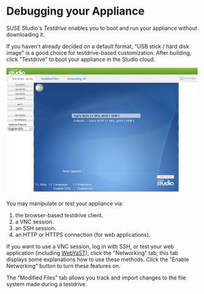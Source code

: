 # Debugging your Appliance

SUSE Studio's *Testdrive* enables you to boot and run your appliance
without downloading it.

If you haven't already decided on a default format, "USB stick / hard
disk image" is a good choice for testdrive-based customization. After
building, click "Testdrive" to boot your appliance in the Studio cloud.

![Studio Qs Testdrive](studio-qs-testdrive.png)

You may manipulate or test your appliance via:

1. the browser-based testdrive client.
2. a VNC session.
3. an SSH session.
4. an HTTP or HTTPS connection (for web applications).

If you want to use a VNC session, log in with SSH, or test your web
application (including [WebYaST]), click the "Networking" tab;
this tab displays some explanations how to use these methods.
Click the "Enable Networking" button to turn these features on.

The "Modified Files" tab allows you track and import changes to the file
system made during a testdrive.

[WebYaST]: http://en.opensuse.org/Portal:WebYaST
